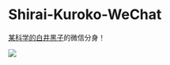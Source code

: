 # Shirai-Kuroko-WeChat
[某科学的白井黑子](https://github.com/YoungKlaus/Shirai-Kuroko)的微信分身！

![](https://img.moegirl.org.cn/common/thumb/0/00/Shirai_Kuroko%EF%BC%881%EF%BC%89.jpg/280px-Shirai_Kuroko%EF%BC%881%EF%BC%89.jpg)
